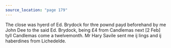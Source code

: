 ```yaml
---
source_location: "page 179"
---
```

The close was hyerd of Ed. Brydock for thre pownd payd beforehand by me John
Dee to the said Ed. Brydock, being £4 from Candlemas next [2 Feb] tyll
Candlemas come a twelvemonth. Mr Hary Savile sent me ij lings and ij haberdines
from Lichedelde.
